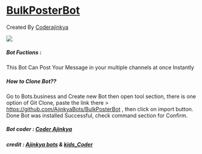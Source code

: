 # [BulkPosterBot](t.me/BulkPosterBot)
Created By [Coderajinkya](t.me/coderajinkya)


![](https://www.linkpicture.com/q/IMG_20230222_215854_340.jpg)

##### Bot Fuctions :
This Bot Can Post Your Message in your multiple channels at once Instantly
##### How to Clone Bot??
Go to Bots.business and Create new Bot then open tool section, there is one option of Git Clone, paste the link there > https://github.com/AjinkyaBots/BulkPosterBot , then click on import button. Done Bot was installed Successful, check command section for Confirm.
##### <b>Bot coder : [Coder Ajinkya](t.me/coderajinkya)
##### credit : [Ajinkya bots](t.me/ajinkyabots) & [kids_Coder](t.me/kids_coder)</b>
